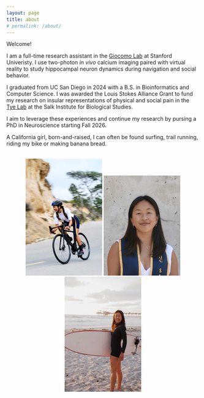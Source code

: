 ```yaml
---
layout: page
title: about
# permalink: /about/
---
```


Welcome! 

I am a full-time research assistant in the [Giocomo Lab](https://giocomolab.weebly.com) at Stanford Univeristy. I use two-photon *in vivo* calcium imaging paired with virtual reality to study hippocampal neuron dynamics during navigation and social behavior. 

I graduated from UC San Diego in 2024 with a B.S. in Bioinformatics and Computer Science. I was awarded the Louis Stokes Alliance Grant to fund my research on insular representations of physical and social pain in the [Tye Lab](https://tyelab.org) at the Salk Institute for Biological Studies. 

I aim to leverage these experiences and continue my research by pursing a PhD in Neuroscience starting Fall 2026. 

A California girl, born-and-raised, I can often be found surfing, trail running, riding my bike or making banana bread. 

<br>

<div style="text-align: center;">
  <img src="assets/images/bike2.JPG" alt="me" width="200">

  <img src="assets/images/profile.jpeg" alt="me" width="200">

  <img src="assets/images/surf.jpeg" alt="me" width="200">
<div>


